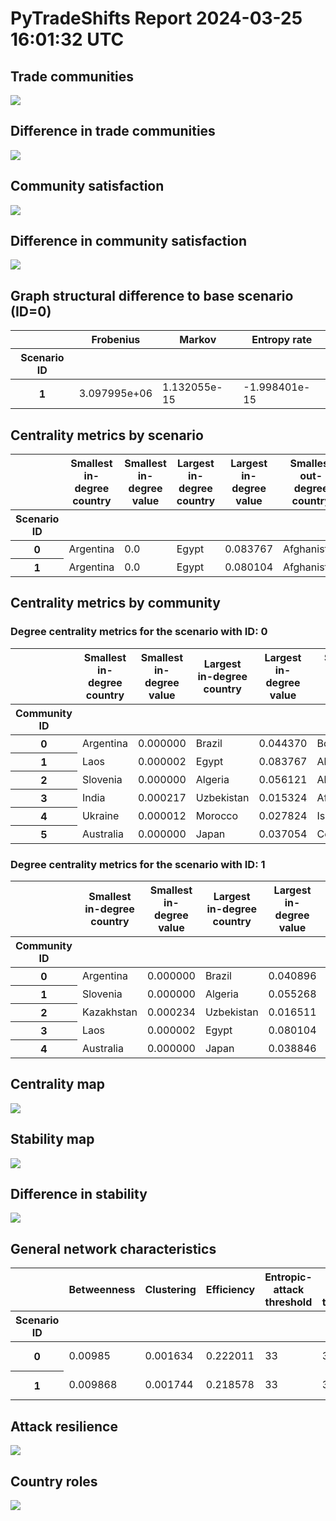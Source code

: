 # PyTradeShifts Report 2024-03-25 16:01:32 UTC

  

## Trade communities

![](figs/trade_communities.png)

## Difference in trade communities

![](figs/community_diff.png)

## Community satisfaction

![](figs/community_satisfaction.png)

## Difference in community satisfaction

![](figs/community_satisfaction_diff.png)

## Graph structural difference to base scenario (ID=0)

<table class="dataframe" data-border="1">
<thead>
<tr class="header" style="text-align: center;">
<th></th>
<th>Frobenius</th>
<th>Markov</th>
<th>Entropy rate</th>
</tr>
<tr class="odd">
<th>Scenario ID</th>
<th></th>
<th></th>
<th></th>
</tr>
</thead>
<tbody>
<tr class="odd">
<th>1</th>
<td>3.097995e+06</td>
<td>1.132055e-15</td>
<td>-1.998401e-15</td>
</tr>
</tbody>
</table>

## Centrality metrics by scenario

<table class="dataframe" data-border="1">
<thead>
<tr class="header" style="text-align: center;">
<th></th>
<th>Smallest in-degree country</th>
<th>Smallest in-degree value</th>
<th>Largest in-degree country</th>
<th>Largest in-degree value</th>
<th>Smallest out-degree country</th>
<th>Smallest out-degree value</th>
<th>Largest out-degree country</th>
<th>Largest out-degree value</th>
</tr>
<tr class="odd">
<th>Scenario ID</th>
<th></th>
<th></th>
<th></th>
<th></th>
<th></th>
<th></th>
<th></th>
<th></th>
</tr>
</thead>
<tbody>
<tr class="odd">
<th>0</th>
<td>Argentina</td>
<td>0.0</td>
<td>Egypt</td>
<td>0.083767</td>
<td>Afghanistan</td>
<td>0.0</td>
<td>Russia</td>
<td>0.250466</td>
</tr>
<tr class="even">
<th>1</th>
<td>Argentina</td>
<td>0.0</td>
<td>Egypt</td>
<td>0.080104</td>
<td>Afghanistan</td>
<td>0.0</td>
<td>Russia</td>
<td>0.233300</td>
</tr>
</tbody>
</table>

## Centrality metrics by community

### Degree centrality metrics for the scenario with ID: 0

<table class="dataframe" data-border="1">
<thead>
<tr class="header" style="text-align: center;">
<th></th>
<th>Smallest in-degree country</th>
<th>Smallest in-degree value</th>
<th>Largest in-degree country</th>
<th>Largest in-degree value</th>
<th>Smallest out-degree country</th>
<th>Smallest out-degree value</th>
<th>Largest out-degree country</th>
<th>Largest out-degree value</th>
</tr>
<tr class="odd">
<th>Community ID</th>
<th></th>
<th></th>
<th></th>
<th></th>
<th></th>
<th></th>
<th></th>
<th></th>
</tr>
</thead>
<tbody>
<tr class="odd">
<th>0</th>
<td>Argentina</td>
<td>0.000000</td>
<td>Brazil</td>
<td>0.044370</td>
<td>Bolivia</td>
<td>0.0</td>
<td>Argentina</td>
<td>0.069987</td>
</tr>
<tr class="even">
<th>1</th>
<td>Laos</td>
<td>0.000002</td>
<td>Egypt</td>
<td>0.083767</td>
<td>Albania</td>
<td>0.0</td>
<td>Russia</td>
<td>0.250466</td>
</tr>
<tr class="odd">
<th>2</th>
<td>Slovenia</td>
<td>0.000000</td>
<td>Algeria</td>
<td>0.056121</td>
<td>Algeria</td>
<td>0.0</td>
<td>France</td>
<td>0.113239</td>
</tr>
<tr class="even">
<th>3</th>
<td>India</td>
<td>0.000217</td>
<td>Uzbekistan</td>
<td>0.015324</td>
<td>Afghanistan</td>
<td>0.0</td>
<td>Kazakhstan</td>
<td>0.040950</td>
</tr>
<tr class="odd">
<th>4</th>
<td>Ukraine</td>
<td>0.000012</td>
<td>Morocco</td>
<td>0.027824</td>
<td>Israel</td>
<td>0.0</td>
<td>Ukraine</td>
<td>0.072740</td>
</tr>
<tr class="even">
<th>5</th>
<td>Australia</td>
<td>0.000000</td>
<td>Japan</td>
<td>0.037054</td>
<td>Colombia</td>
<td>0.0</td>
<td>Canada</td>
<td>0.117273</td>
</tr>
</tbody>
</table>

### Degree centrality metrics for the scenario with ID: 1

<table class="dataframe" data-border="1">
<thead>
<tr class="header" style="text-align: center;">
<th></th>
<th>Smallest in-degree country</th>
<th>Smallest in-degree value</th>
<th>Largest in-degree country</th>
<th>Largest in-degree value</th>
<th>Smallest out-degree country</th>
<th>Smallest out-degree value</th>
<th>Largest out-degree country</th>
<th>Largest out-degree value</th>
</tr>
<tr class="odd">
<th>Community ID</th>
<th></th>
<th></th>
<th></th>
<th></th>
<th></th>
<th></th>
<th></th>
<th></th>
</tr>
</thead>
<tbody>
<tr class="odd">
<th>0</th>
<td>Argentina</td>
<td>0.000000</td>
<td>Brazil</td>
<td>0.040896</td>
<td>Bolivia</td>
<td>0.0</td>
<td>Argentina</td>
<td>0.064897</td>
</tr>
<tr class="even">
<th>1</th>
<td>Slovenia</td>
<td>0.000000</td>
<td>Algeria</td>
<td>0.055268</td>
<td>Algeria</td>
<td>0.0</td>
<td>France</td>
<td>0.113817</td>
</tr>
<tr class="odd">
<th>2</th>
<td>Kazakhstan</td>
<td>0.000234</td>
<td>Uzbekistan</td>
<td>0.016511</td>
<td>Afghanistan</td>
<td>0.0</td>
<td>Kazakhstan</td>
<td>0.044162</td>
</tr>
<tr class="even">
<th>3</th>
<td>Laos</td>
<td>0.000002</td>
<td>Egypt</td>
<td>0.080104</td>
<td>Albania</td>
<td>0.0</td>
<td>Russia</td>
<td>0.233300</td>
</tr>
<tr class="odd">
<th>4</th>
<td>Australia</td>
<td>0.000000</td>
<td>Japan</td>
<td>0.038846</td>
<td>Colombia</td>
<td>0.0</td>
<td>Canada</td>
<td>0.109012</td>
</tr>
</tbody>
</table>

## Centrality map

![](figs/centrality_map.png)

## Stability map

![](figs/node_stability.png)

## Difference in stability

![](figs/node_stability_diff.png)

## General network characteristics

<table class="dataframe" data-border="1">
<thead>
<tr class="header" style="text-align: center;">
<th></th>
<th>Betweenness</th>
<th>Clustering</th>
<th>Efficiency</th>
<th>Entropic-attack threshold</th>
<th>Export-attack threshold</th>
<th>Random-attack threshold</th>
<th>Stability</th>
</tr>
<tr class="odd">
<th>Scenario ID</th>
<th></th>
<th></th>
<th></th>
<th></th>
<th></th>
<th></th>
<th></th>
</tr>
</thead>
<tbody>
<tr class="odd">
<th>0</th>
<td>0.00985</td>
<td>0.001634</td>
<td>0.222011</td>
<td>33</td>
<td>34</td>
<td>96 +/- 1.7</td>
<td>0.000137</td>
</tr>
<tr class="even">
<th>1</th>
<td>0.009868</td>
<td>0.001744</td>
<td>0.218578</td>
<td>33</td>
<td>34</td>
<td>96 +/- 2.1</td>
<td>0.000141</td>
</tr>
</tbody>
</table>

## Attack resilience

![](figs/attack_resilience.png)

## Country roles

![](figs/country_roles.png)
